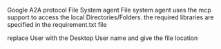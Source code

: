 Google A2A protocol
File System agent 
File system agent uses the mcp support to access the local Directories/Folders.
the required libraries are specified in the requirement.txt file

replace User with the Desktop User name and give the file location

